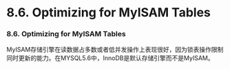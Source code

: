 #  8.6. Optimizing for MyISAM Tables

###  8.6. Optimizing for MyISAM Tables

MyISAM存储引擎在读数据占多数或者低并发操作上表现很好，因为锁表操作限制同时更新的能力。在MYSQL5.6中，InnoDB是默认存储引擎而不是MyISAM。
